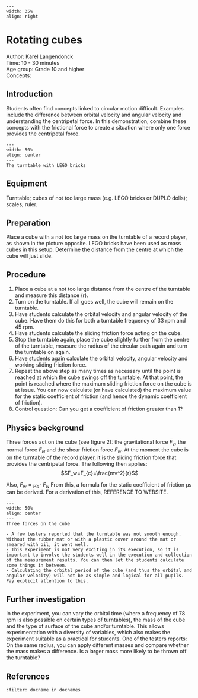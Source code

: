 

<div style="clear: both;">

```{figure} ../../figures/ready.png
---
width: 35%
align: right
```

</div>

# Rotating cubes

Author: Karel Langendonck    \
Time: 10 - 30 minutes	  	\
Age group:	Grade 10 and higher\
Concepts:	

## Introduction
Students often find concepts linked to circular motion difficult. Examples include the difference between orbital velocity and angular velocity and understanding the centripetal force. In this demonstration, combine these concepts with the frictional force to create a situation where only one force provides the centripetal force. 

```{figure} demo58_figure1.JPG
---
width: 50%
align: center
---
The turntable with LEGO bricks
```

## Equipment
Turntable; 
cubes of not too large mass (e.g. LEGO bricks or DUPLO dolls); 
scales; 
ruler.

## Preparation
Place a cube with a not too large mass on the turntable of a record player, as shown in the picture opposite. LEGO bricks have been used as mass cubes in this setup. Determine the distance from the centre at which the cube will just slide.

## Procedure
1.	Place a cube at a not too large distance from the centre of the turntable and measure this distance (r).
2.	Turn on the turntable. If all goes well, the cube will remain on the turntable.
3.	Have students calculate the orbital velocity and angular velocity of the cube. Have them do this for both a turntable frequency of 33 rpm and 45 rpm.
4.	Have students calculate the sliding friction force acting on the cube.
5.	Stop the turntable again, place the cube slightly further from the centre of the turntable, measure the radius of the circular path again and turn the turntable on again. 
6.	Have students again calculate the orbital velocity, angular velocity and working sliding friction force.
7.	Repeat the above step as many times as necessary until the point is reached at which the cube swings off the turntable. At that point, the point is reached where the maximum sliding friction force on the cube is at issue. You can now calculate (or have calculated) the maximum value for the static coefficient of friction (and hence the dynamic coefficient of friction).
8.	Control question: Can you get a coefficient of friction greater than 1?

## Physics background
Three forces act on the cube (see figure 2): the gravitational force $F_z$, the normal force $F_N$ and the shear friction force $F_w$. At the moment the cube is on the turntable of the record player, it is the sliding friction force that provides the centripetal force. The following then applies:
$$F_w=F_{c}=\frac{mv^2}{r}$$

Also, $F_w = μ_s \cdot F_N$ 
From this, a formula for the static coefficient of friction μs can be derived.
For a derivation of this, REFERENCE TO WEBSITE.

```{figure} demo58_figure2.jpg
---
width: 50%
align: center
---
Three forces on the cube
```

```{tip}
- A few testers reported that the turntable was not smooth enough. Without the rubber mat or with a plastic cover around the mat or smeared with oil, it went well.
- This experiment is not very exciting in its execution, so it is important to involve the students well in the execution and collection of the measurement results. You can then let the students calculate some things in between. 
- Calculating the orbital period of the cube (and thus the orbital and angular velocity) will not be as simple and logical for all pupils. Pay explicit attention to this.
```
## Further investigation
In the experiment, you can vary the orbital time (where a frequency of 78 rpm is also possible on certain types of turntables), the mass of the cube and the type of surface of the cube and/or turntable. This allows experimentation with a diversity of variables, which also makes the experiment suitable as a practical for students.
One of the testers reports: On the same radius, you can apply different masses and compare whether the mass makes a difference. Is a larger mass more likely to be thrown off the turntable?


## References
```{bibliography}
:filter: docname in docnames
```